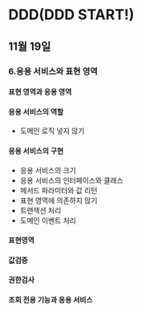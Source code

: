 # DDD(DDD START!)

## 11월 19일

### 6.응용 서비스와 표현 영역

#### 표현 영역과 응용 영역
#### 응용 서비스의 역할
- 도메인 로직 넣지 않기
#### 응용 서비스의 구현
- 응용 서비스의 크기
- 응용 서비스의 인터페이스와 클래스
- 메서드 파라미터와 값 리턴
- 표현 영역에 의존하지 않기
- 트랜잭션 처리
- 도메인 이벤트 처리
#### 표현영역
#### 값검증
#### 권한검사
#### 조회 전용 기능과 응용 서비스